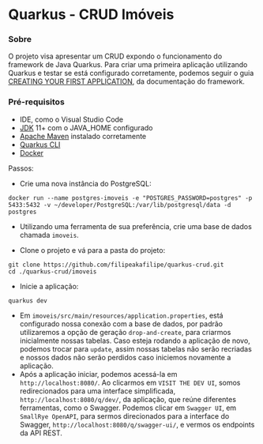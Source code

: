 # Quarkus - CRUD Imóveis

### Sobre
O projeto visa apresentar um CRUD expondo o funcionamento do framework de Java Quarkus.
Para criar uma primeira aplicação utilizando Quarkus e testar se está configurado corretamente, podemos seguir o guia [CREATING YOUR FIRST APPLICATION](https://quarkus.io/guides/getting-started), da documentação do framework.

### Pré-requisitos
* IDE, como o Visual Studio Code
* [JDK](https://www.oracle.com/java/technologies/downloads/) 11+ com o JAVA_HOME configurado
* [Apache Maven](https://maven.apache.org/download.cgi) instalado corretamente
* [Quarkus CLI](https://quarkus.io/guides/cli-tooling)
* [Docker](https://www.docker.com/products/docker-desktop/)

Passos:
* Crie uma nova instância do PostgreSQL:
```
docker run --name postgres-imoveis -e "POSTGRES_PASSWORD=postgres" -p 5433:5432 -v ~/developer/PostgreSQL:/var/lib/postgresql/data -d postgres
```
* Utilizando uma ferramenta de sua preferência, crie uma base de dados chamada `imoveis`.

* Clone o projeto e vá para a pasta do projeto:
```
git clone https://github.com/filipeakafilipe/quarkus-crud.git
cd ./quarkus-crud/imoveis
```
* Inicie a aplicação:
```
quarkus dev
```
* Em `imoveis/src/main/resources/application.properties`, está configurado nossa conexão com a base de dados, por padrão utilizaremos a opção de geração `drop-and-create`, para criarmos inicialmente nossas tabelas. Caso esteja rodando a aplicação de novo, podemos trocar para `update`, assim nossas tabelas não serão recriadas e nossos dados não serão perdidos caso iniciemos novamente a aplicação.
* Após a aplicação iniciar, podemos acessá-la em `http://localhost:8080/`. Ao clicarmos em `VISIT THE DEV UI`, somos redirecionados para uma interface simplificada, `http://localhost:8080/q/dev/`, da aplicação, que reúne diferentes ferramentas, como o Swagger. Podemos clicar em `Swagger UI`, em `SmallRye OpenAPI`, para sermos direcionados para a interface do Swagger, `http://localhost:8080/q/swagger-ui/`, e vermos os endpoints da API REST.
